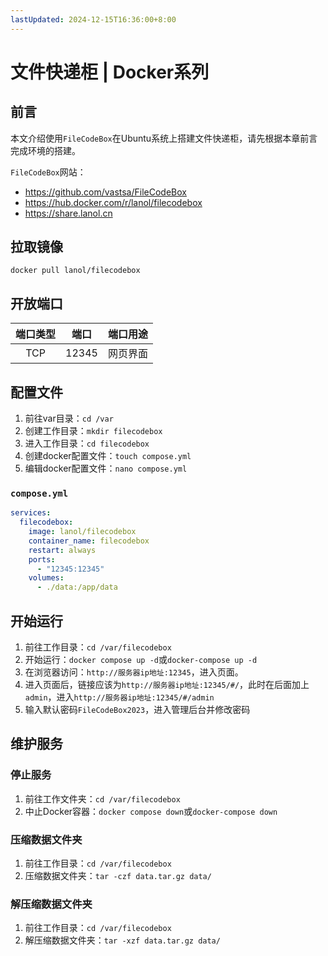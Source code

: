 ```yaml
---
lastUpdated: 2024-12-15T16:36:00+8:00
---
```


# 文件快递柜 | Docker系列

## 前言

本文介绍使用```FileCodeBox```在Ubuntu系统上搭建文件快递柜，请先根据本章前言完成环境的搭建。

```FileCodeBox```网站：

- <https://github.com/vastsa/FileCodeBox>
- <https://hub.docker.com/r/lanol/filecodebox>
- <https://share.lanol.cn>

## 拉取镜像

```docker pull lanol/filecodebox```

## 开放端口

| 端口类型 | 端口  | 端口用途 |
| :------: | :---: | :------: |
|   TCP    | 12345 | 网页界面 |

## 配置文件

1. 前往var目录：```cd /var```
2. 创建工作目录：```mkdir filecodebox```
3. 进入工作目录：```cd filecodebox```
4. 创建docker配置文件：```touch compose.yml```
5. 编辑docker配置文件：```nano compose.yml```

### ```compose.yml```

```yml
services:
  filecodebox:
    image: lanol/filecodebox
    container_name: filecodebox
    restart: always
    ports:
      - "12345:12345"
    volumes:
      - ./data:/app/data
```

## 开始运行

1. 前往工作目录：```cd /var/filecodebox```
2. 开始运行：```docker compose up -d```或```docker-compose up -d```
3. 在浏览器访问：```http://服务器ip地址:12345```，进入页面。
4. 进入页面后，链接应该为```http://服务器ip地址:12345/#/```，此时在后面加上```admin```，进入```http://服务器ip地址:12345/#/admin```
5. 输入默认密码```FileCodeBox2023```，进入管理后台并修改密码

## 维护服务

### 停止服务

1. 前往工作文件夹：```cd /var/filecodebox```
2. 中止Docker容器：```docker compose down```或```docker-compose down```

### 压缩数据文件夹

1. 前往工作目录：```cd /var/filecodebox```
2. 压缩数据文件夹：```tar -czf data.tar.gz data/```

### 解压缩数据文件夹

1. 前往工作目录：```cd /var/filecodebox```
2. 解压缩数据文件夹：```tar -xzf data.tar.gz data/```
